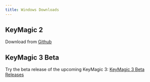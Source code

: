 ```yaml
---
title: Windows Downloads
---
```


## KeyMagic 2

Download from [<i class="fab fa-github fa-5x"></i>Github][latest]

[latest]: https://github.com/thantthet/keymagic/releases/tag/windows-2.0.1.0

## KeyMagic 3 Beta

Try the beta release of the upcoming KeyMagic 3: [<i class="fab fa-github"></i> KeyMagic 3 Beta Releases](https://github.com/thantthet/keymagic-3/releases/)
